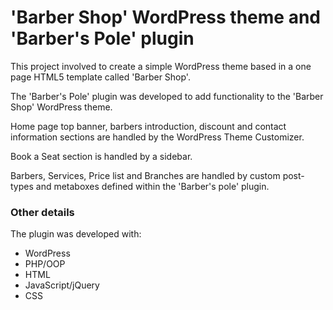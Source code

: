# 'Barber Shop' WordPress theme and 'Barber's Pole' plugin

This project involved to create a simple WordPress theme based in a one page HTML5 template called 'Barber Shop'.

The 'Barber's Pole' plugin was developed to add functionality to the 'Barber Shop' WordPress theme.

Home page top banner, barbers introduction, discount and contact information sections are handled by the WordPress Theme Customizer.

Book a Seat section is handled by a sidebar.

Barbers, Services, Price list and Branches are handled by custom post-types and metaboxes defined within the 'Barber's pole' plugin.

### Other details

The plugin was developed with:
<ul>
<li>WordPress</li>
<li>PHP/OOP</li>
<li>HTML</li>
<li>JavaScript/jQuery</li>
<li>CSS</li>
</ul>